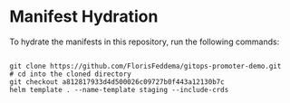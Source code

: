 
# Manifest Hydration

To hydrate the manifests in this repository, run the following commands:

```shell

git clone https://github.com/FlorisFeddema/gitops-promoter-demo.git
# cd into the cloned directory
git checkout a812817933d4d500026c09727b0f443a12130b7c
helm template . --name-template staging --include-crds
```